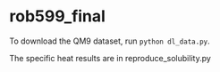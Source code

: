 # rob599_final

To download the QM9 dataset, run `python dl_data.py`.

The specific heat results are in reproduce_solubility.py
